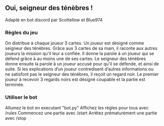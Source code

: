 ## Oui, seigneur des ténèbres !
Adapté en bot discord par Scottellow et Blue974

### Règles du jeu
On distribue à chaque joueur 3 cartes.
Un joueur est désigné comme seigneur des ténèbres.
Grâce aux 3 cartes de sa main, il raconte aux autres joueurs la mission qu'il leur a confiée.
Il donne la parole à un joueur qui se défend grâce à au moins une de ses cartes.
Le seigneur des ténèbres donne ensuite la parole à un joueur accusé pour qu'il se défende, et ainsi de suite.
Si les explications d’un joueur contredisent d’autres informations ou ne satisfont pas le seigneur des ténèbres, il reçoit un regard noir.
Le premier joueur à recevoir 3 regards noirs est désigné coupable et la partie est terminée.

### Utiliser le bot
Allumez le bot en executant "bot.py"
Affichez les règles pour tous avec /rules
Commencez une partie avec /start
Arrêtez prématurément une partie avec /stop